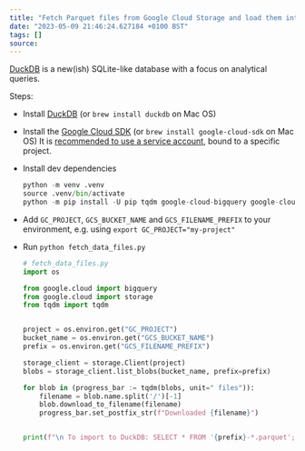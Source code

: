 ```yaml
---
title: "Fetch Parquet files from Google Cloud Storage and load them into DuckDB"
date: "2023-05-09 21:46:24.627184 +0100 BST"
tags: []
source:
---
```


[DuckDB](https://duckdb.org/) is a new(ish) SQLite-like database with a focus on analytical queries.

Steps:

- Install [DuckDB](https://duckdb.org/docs/installation/) (or `brew install duckdb` on Mac OS)
- Install the [Google Cloud SDK](https://cloud.google.com/sdk/docs/install) (or `brew install google-cloud-sdk` on Mac OS)
  It is [recommended to use a service account](https://cloud.google.com/iam/docs/service-accounts-create#iam-service-accounts-create-python), bound to a specific project.
- Install dev dependencies

  ```python
  python -m venv .venv
  source .venv/bin/activate
  python -m pip install -U pip tqdm google-cloud-bigquery google-cloud-storage
  ```

- Add `GC_PROJECT`, `GCS_BUCKET_NAME` and `GCS_FILENAME_PREFIX` to your environment, e.g. using `export GC_PROJECT="my-project"`
- Run `python fetch_data_files.py`
  ```python
  # fetch_data_files.py
  import os

  from google.cloud import bigquery
  from google.cloud import storage
  from tqdm import tqdm


  project = os.environ.get("GC_PROJECT")
  bucket_name = os.environ.get("GCS_BUCKET_NAME")
  prefix = os.environ.get("GCS_FILENAME_PREFIX")

  storage_client = storage.Client(project)
  blobs = storage_client.list_blobs(bucket_name, prefix=prefix)

  for blob in (progress_bar := tqdm(blobs, unit=" files")):
      filename = blob.name.split('/')[-1]
      blob.download_to_filename(filename)
      progress_bar.set_postfix_str(f"Downloaded {filename}")


  print(f"\n To import to DuckDB: SELECT * FROM '{prefix}-*.parquet';")
  ```